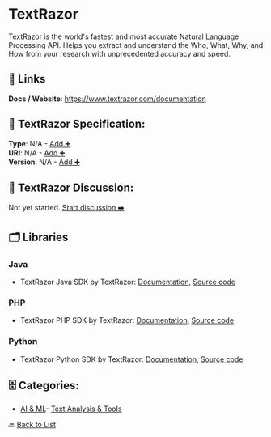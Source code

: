 # TextRazor

TextRazor is the world's fastest and most accurate Natural Language Processing API. Helps you extract and understand the Who, What, Why, and How from your research with unprecedented accuracy and speed.

##  🔗 Links
**Docs / Website**: https://www.textrazor.com/documentation

## 🧬 TextRazor Specification:
**Type**: N/A - [Add ➕](https://github.com/apis-list/apis-list/edit/main/apis/textrazor/textrazor.yaml)  
**URI**: N/A - [Add ➕](https://github.com/apis-list/apis-list/edit/main/apis/textrazor/textrazor.yaml)  
**Version**: N/A - [Add ➕](https://github.com/apis-list/apis-list/edit/main/apis/textrazor/textrazor.yaml)

## 💬 TextRazor Discussion:
Not yet started. [Start discussion ➡️](https://github.com/apis-list/apis-list/discussions/new)

## 🗂️ Libraries
### Java
- TextRazor Java SDK by TextRazor: [Documentation](https://www.textrazor.com/docs/java), [Source code](https://github.com/TextRazor/textrazor-java)
### PHP
- TextRazor PHP SDK by TextRazor: [Documentation](https://www.textrazor.com/docs/php), [Source code](https://github.com/TextRazor/textrazor-php)
### Python
- TextRazor Python SDK by TextRazor: [Documentation](https://www.textrazor.com/docs/python), [Source code](https://github.com/TextRazor/textrazor-python)


## 🗄️ Categories:
- [AI & ML](https://github.com/apis-list/apis-list#ai--ml-)- [Text Analysis & Tools](https://github.com/apis-list/apis-list#text-analysis--tools-)

🔙  [Back to List](https://github.com/apis-list/apis-list)
